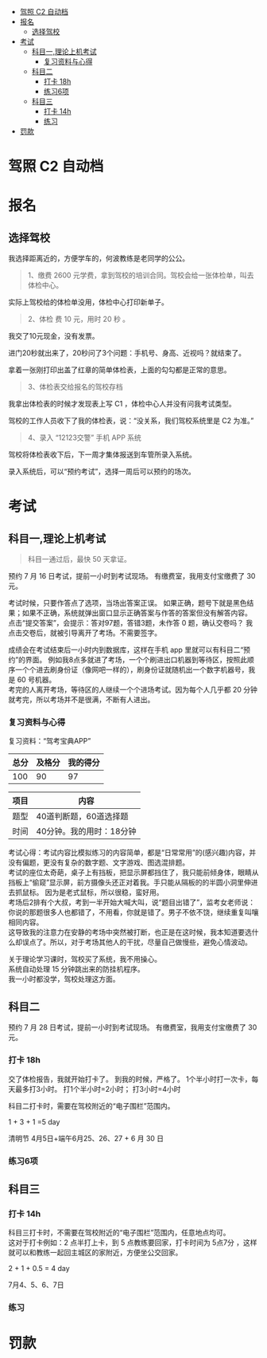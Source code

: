 <!-- TOC -->

- [驾照 C2 自动档](#驾照-c2-自动档)
- [报名](#报名)
    - [选择驾校](#选择驾校)
- [考试](#考试)
    - [科目一,理论上机考试](#科目一理论上机考试)
        - [复习资料与心得](#复习资料与心得)
    - [科目二](#科目二)
        - [打卡 18h](#打卡-18h)
        - [练习6项](#练习6项)
    - [科目三](#科目三)
        - [打卡 14h](#打卡-14h)
        - [练习](#练习)
- [罚款](#罚款)

<!-- /TOC -->

# 驾照 C2 自动档

# 报名

## 选择驾校

我选择距离近的，方便学车的，何波教练是老同学的公公。

>1、缴费 2600 元学费，拿到驾校的培训合同。驾校会给一张体检单，叫去体检中心。

实际上驾校给的体检单没用，体检中心打印新单子。

>2、体检 费 10 元，用时 20 秒 。

我交了10元现金，没有发票。

进门20秒就出来了，20秒问了3个问题：手机号、身高、近视吗？就结束了。

拿着一张刚打印出盖了红章的简单体检表，上面的勾勾都是正常的意思。

>3、体检表交给报名的驾校存档

我拿出体检表的时候才发现表上写 C1 ，体检中心人并没有问我考试类型。

驾校的工作人员收下了我的体检表，说：“没关系，我们驾校系统里是 C2 为准。”

>4、录入 “12123交警” 手机 APP 系统

驾校将体检表收下后，下一周才集体报送到车管所录入系统。

录入系统后，可以“预约考试”，选择一周后可以预约的场次。


# 考试

## 科目一,理论上机考试


>科目一通过后，最快 50 天拿证。

预约 7 月 16 日考试，提前一小时到考试现场。
有缴费室，我用支付宝缴费了 30 元。

考试时候，只要作答点了选项，当场出答案正误。
如果正确，题号下就是黑色结果；如果不正确，系统就弹出窗口显示正确答案与作答的答案但没有解答内容。
点击“提交答案”，会提示：答对97题，答错3题，未作答 0 题，确认交卷吗？
我点击交卷后，就被引导离开了考场。不需要签字。

成绩会在考试结束后一小时内到数据库，这样在手机 app 里就可以有科目二“预约”的界面。
例如我8点多就进了考场，一个个刷进出口机器到等待区，按照此顺序一个个进去刷身份证（像网吧一样的），刷身份证就随机出一个数字机器号，我是 60 号机器。  
考完的人离开考场，等待区的人继续一个个进场考试。因为每个人几乎都 20 分钟就考完，所以考场并不是很满，不断有人进出。

### 复习资料与心得

复习资料：“驾考宝典APP”

总分|及格分|我的得分
---|---|---
100|90|97

项目|内容
---|---
题型|40道判断题，60道选择题
时间|40分钟。我的用时：18分钟

考试心得：考试内容比模拟练习的内容简单，都是“日常常用”的(感兴趣)内容，并没有偏题，更没有复杂的数字题、文字游戏、图选混排题。   
考试的座位太奇葩，桌子上有挡板，把显示屏都挡住了，我只能前倾身体，眼睛从挡板上“偷窥”显示屏，前方摄像头还正对着我。手只能从隔板的的半圆小洞里伸进去抓鼠标。
因为是老式鼠标，所以很稳，蛮好用。    
考场后2排有个大叔，考到一半开始大喊大叫，说“题目出错了”，监考女老师说：你说的那题很多人也都错了，不用看，你就是错了。男子不依不饶，继续重复叫嚷相同内容。  
这导致我的注意力在安静的考场中突然被打断，也正是在这时候，我本知道要选什么却误点了。所以，对于考场其他人的干扰，尽量自己做慢些，避免心情波动。

关于理论学习课时，驾校买了系统，我不用操心。  
系统自动处理 15 分钟跳出来的防挂机程序。  
我一小时都没学，驾校处理这方面。  



## 科目二

预约 7 月 28 日考试，提前一小时到考试现场。
有缴费室，我用支付宝缴费了 30 元。

### 打卡 18h

交了体检报告，我就开始打卡了。
到我的时候，严格了。
1个半小时打一次卡，每天最多打3小时。
打1个半小时=2小时；
打3小时=4小时

科目二打卡时，需要在驾校附近的“电子围栏”范围内。

1 + 3 + 1 =5 day

清明节 4月5日+端午6月25、26、27 + 6 月 30 日

### 练习6项





## 科目三


### 打卡 14h

科目三打卡时，不需要在驾校附近的“电子围栏”范围内，任意地点均可。  
这对于打卡例如：2 点半打上卡，到 5 点教练要回家，打卡时间为 5点7分 ，这样就可以和教练一起回主城区的家附近，方便坐公交回家。

2 + 1 + 0.5 = 4 day  

7月4、5、6、7日

### 练习

# 罚款


